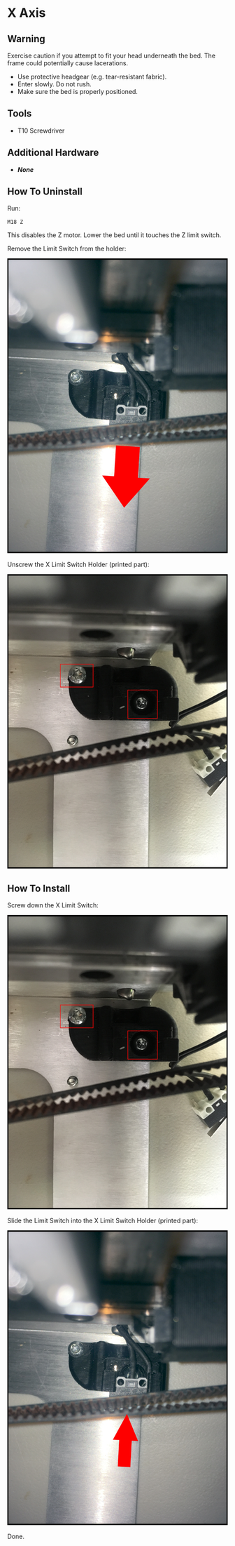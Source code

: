 # X Axis

## Warning

Exercise caution if you attempt to fit your head underneath the bed. The frame could potentially cause lacerations.  

* Use protective headgear \(e.g. tear-resistant fabric\).
* Enter slowly. Do not rush. 
* Make sure the bed is properly positioned.

## Tools

* T10 Screwdriver

## Additional Hardware

* _**None**_

## How To Uninstall

Run:

```text
M18 Z
```

This disables the Z motor. Lower the bed until it touches the Z limit switch.



Remove the Limit Switch from the holder:

![](../../../.gitbook/assets/img_1033.JPG)

Unscrew the X Limit Switch Holder \(printed part\):

![](../../../.gitbook/assets/img_1035%20%281%29.JPG)

## How To Install

Screw down the X Limit Switch:

![](../../../.gitbook/assets/img_1035%20%281%29.JPG)

Slide the Limit Switch into the X Limit Switch Holder \(printed part\):

![](../../../.gitbook/assets/x-limiti-switch.JPG)

Done.

